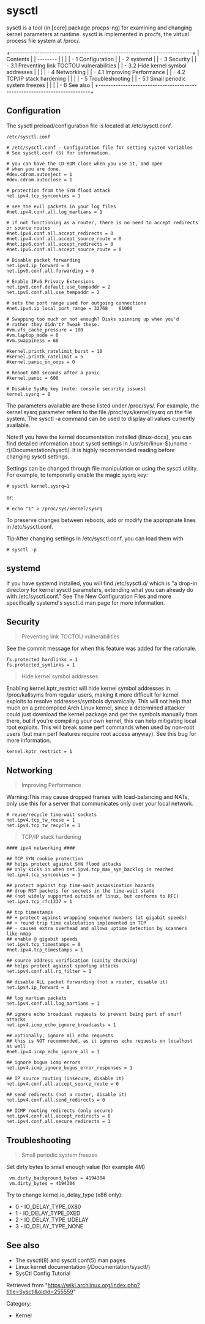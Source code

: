 sysctl
======

sysctl is a tool (in [core] package procps-ng) for examining and
changing kernel parameters at runtime. sysctl is implemented in procfs,
the virtual process file system at /proc/.

+--------------------------------------------------------------------------+
| Contents                                                                 |
| --------                                                                 |
|                                                                          |
| -   1 Configuration                                                      |
| -   2 systemd                                                            |
| -   3 Security                                                           |
|     -   3.1 Preventing link TOCTOU vulnerabilities                       |
|     -   3.2 Hide kernel symbol addresses                                 |
|                                                                          |
| -   4 Networking                                                         |
|     -   4.1 Improving Performance                                        |
|     -   4.2 TCP/IP stack hardening                                       |
|                                                                          |
| -   5 Troubleshooting                                                    |
|     -   5.1 Small periodic system freezes                                |
|                                                                          |
| -   6 See also                                                           |
+--------------------------------------------------------------------------+

Configuration
-------------

The sysctl preload/configuration file is located at /etc/sysctl.conf.

    /etc/sysctl.conf

    # /etc/sysctl.conf - Configuration file for setting system variables
    # See sysctl.conf (5) for information.

    # you can have the CD-ROM close when you use it, and open
    # when you are done.
    #dev.cdrom.autoeject = 1
    #dev.cdrom.autoclose = 1

    # protection from the SYN flood attack
    net.ipv4.tcp_syncookies = 1

    # see the evil packets in your log files
    #net.ipv4.conf.all.log_martians = 1

    # if not functioning as a router, there is no need to accept redirects or source routes
    #net.ipv4.conf.all.accept_redirects = 0
    #net.ipv4.conf.all.accept_source_route = 0
    #net.ipv6.conf.all.accept_redirects = 0
    #net.ipv6.conf.all.accept_source_route = 0

    # Disable packet forwarding
    net.ipv4.ip_forward = 0
    net.ipv6.conf.all.forwarding = 0

    # Enable IPv6 Privacy Extensions
    net.ipv6.conf.default.use_tempaddr = 2
    net.ipv6.conf.all.use_tempaddr = 2

    # sets the port range used for outgoing connections
    #net.ipv4.ip_local_port_range = 32768    61000

    # Swapping too much or not enough? Disks spinning up when you'd
    # rather they didn't? Tweak these.
    #vm.vfs_cache_pressure = 100
    #vm.laptop_mode = 0
    #vm.swappiness = 60

    #kernel.printk_ratelimit_burst = 10
    #kernel.printk_ratelimit = 5
    #kernel.panic_on_oops = 0

    # Reboot 600 seconds after a panic
    #kernel.panic = 600

    # Disable SysRq key (note: console security issues)
    kernel.sysrq = 0

The parameters available are those listed under /proc/sys/. For example,
the kernel.sysrq parameter refers to the file /proc/sys/kernel/sysrq on
the file system. The sysctl -a command can be used to display all values
currently available.

Note:If you have the kernel documentation installed (linux-docs), you
can find detailed information about sysctl settings in
/usr/src/linux-$(uname -r)/Documentation/sysctl/. It is highly
recommended reading before changing sysctl settings.

Settings can be changed through file manipulation or using the sysctl
utility. For example, to temporarily enable the magic sysrq key:

    # sysctl kernel.sysrq=1

or:

    # echo "1" > /proc/sys/kernel/sysrq

To preserve changes between reboots, add or modify the appropriate lines
in /etc/sysctl.conf.

Tip:After changing settings in /etc/sysctl.conf, you can load them with

    # sysctl -p

systemd
-------

If you have systemd installed, you will find /etc/sysctl.d/ which is "a
drop-in directory for kernel sysctl parameters, extending what you can
already do with /etc/sysctl.conf." See The New Configuration Files and
more specifically systemd's sysctl.d man page for more information.

Security
--------

> Preventing link TOCTOU vulnerabilities

See the commit message for when this feature was added for the
rationale.

    fs.protected_hardlinks = 1
    fs.protected_symlinks = 1

> Hide kernel symbol addresses

Enabling kernel.kptr_restrict will hide kernel symbol addresses in
/proc/kallsyms from regular users, making it more difficult for kernel
exploits to resolve addresses/symbols dynamically. This will not help
that much on a precompiled Arch Linux kernel, since a determined
attacker could just download the kernel package and get the symbols
manually from there, but if you're compiling your own kernel, this can
help mitigating local root exploits. This will break some perf commands
when used by non-root users (but main perf features require root access
anyway). See this bug for more information.

    kernel.kptr_restrict = 1

Networking
----------

> Improving Performance

Warning:This may cause dropped frames with load-balancing and NATs, only
use this for a server that communicates only over your local network.

    # reuse/recycle time-wait sockets
    net.ipv4.tcp_tw_reuse = 1
    net.ipv4.tcp_tw_recycle = 1

> TCP/IP stack hardening

    #### ipv4 networking ####

    ## TCP SYN cookie protection
    ## helps protect against SYN flood attacks
    ## only kicks in when net.ipv4.tcp_max_syn_backlog is reached
    net.ipv4.tcp_syncookies = 1

    ## protect against tcp time-wait assassination hazards
    ## drop RST packets for sockets in the time-wait state
    ## (not widely supported outside of linux, but conforms to RFC)
    net.ipv4.tcp_rfc1337 = 1

    ## tcp timestamps
    ## + protect against wrapping sequence numbers (at gigabit speeds)
    ## + round trip time calculation implemented in TCP
    ## - causes extra overhead and allows uptime detection by scanners like nmap
    ## enable @ gigabit speeds
    net.ipv4.tcp_timestamps = 0
    #net.ipv4.tcp_timestamps = 1

    ## source address verification (sanity checking)
    ## helps protect against spoofing attacks
    net.ipv4.conf.all.rp_filter = 1

    ## disable ALL packet forwarding (not a router, disable it)
    net.ipv4.ip_forward = 0

    ## log martian packets
    net.ipv4.conf.all.log_martians = 1

    ## ignore echo broadcast requests to prevent being part of smurf attacks
    net.ipv4.icmp_echo_ignore_broadcasts = 1

    ## optionally, ignore all echo requests
    ## this is NOT recommended, as it ignores echo requests on localhost as well
    #net.ipv4.icmp_echo_ignore_all = 1

    ## ignore bogus icmp errors
    net.ipv4.icmp_ignore_bogus_error_responses = 1

    ## IP source routing (insecure, disable it)
    net.ipv4.conf.all.accept_source_route = 0

    ## send redirects (not a router, disable it)
    net.ipv4.conf.all.send_redirects = 0

    ## ICMP routing redirects (only secure)
    net.ipv4.conf.all.accept_redirects = 0
    net.ipv4.conf.all.secure_redirects = 1

Troubleshooting
---------------

> Small periodic system freezes

Set dirty bytes to small enough value (for example 4M)

     vm.dirty_background_bytes = 4194304
     vm.dirty_bytes = 4194304

Try to change kernel.io_delay_type (x86 only):

-   0 - IO_DELAY_TYPE_0X80
-   1 - IO_DELAY_TYPE_0XED
-   2 - IO_DELAY_TYPE_UDELAY
-   3 - IO_DELAY_TYPE_NONE

See also
--------

-   The sysctl(8) and sysctl.conf(5) man pages
-   Linux kernel documentation
    (<kernel source dir>/Documentation/sysctl/)
-   SysCtl Config Tutorial

Retrieved from
"https://wiki.archlinux.org/index.php?title=Sysctl&oldid=255559"

Category:

-   Kernel
